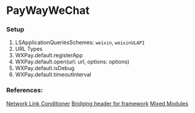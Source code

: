 #  PayWayWeChat

### Setup

1. LSApplicationQueriesSchemes: `weixin`, `weixinULAPI`
2. URL Types
3. WXPay.default.registerApp
4. WXPay.default.open(url: url, options: options)
5. WXPay.default.isDebug
6. WXPay.default.timeoutInterval

### References:

[Network Link Conditioner](https://nshipster.com/network-link-conditioner/)
[Bridging header for framework](https://stackoverflow.com/questions/24875745/xcode-6-beta-4-using-bridging-headers-with-framework-targets-is-unsupported)
[Mixed Modules](https://medium.com/allatoneplace/challenges-building-a-swift-framework-d882867c97f9)
